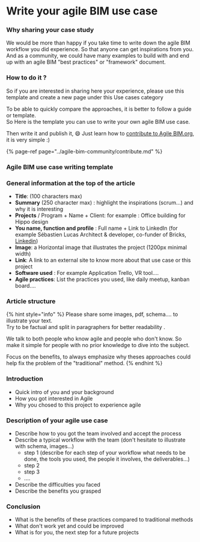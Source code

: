# Write your agile BIM use case

### Why sharing your case study

  
We would be more than happy if you take time to write down the agile BIM workflow you did experience. So that anyone can get inspirations from you. And as a community, we could have many examples to build with and end up with an agile BIM "best practices" or "framework" document. 

### How to do it ? 

So if you are interested in sharing here your experience, please use this template and create a new page under this Use cases category  
  
To be able to quickly compare the approaches, it is better to follow a guide or template.   
So Here is the template you can use to write your own agile BIM use case. 

Then write it and publish it, 😄 Just learn how to [contribute to Agile BIM.org](../agile-bim-community/contribute.md), it is very simple :\)

{% page-ref page="../agile-bim-community/contribute.md" %}



### Agile BIM use case writing template

### General information at the top of the article

* **Title**: \(100 characters max\)
* **Summary** \(250 character max\) : highlight the inspirations \(scrum...\) and why it is interesting
* **Projects** / Program + Name + Client: for example : Office building for Hippo design  
* **You name, function and profile** : Full name + Link to LinkedIn \(for example Sébastien Lucas Architect & developer, co-funder of Bricks, [Linkedin](https://www.linkedin.com/in/archiref/)\)
* **Image**: a Horizontal image that illustrates the project \(1200px minimal width\)
* **Link**: A link to an external site to know more about that use case or this project
* **Software used** : For example Application Trello, VR tool....
* **Agile practices**: List the practices you used, like daily meetup, kanban board....

### Article structure  

{% hint style="info" %}
Please share some images, pdf, schema.... to illustrate your text.   
Try to be factual and split in paragraphers for better readability .

We talk to both people who know agile and people who don't know. So make it simple for people with no prior knowledge to dive into the subject.  
  
Focus on the benefits, to always emphasize why theses approaches could help fix the problem of the "traditional" method.
{% endhint %}

### Introduction

* Quick intro of you and your background
* How you got interested in Agile
* Why you chosed to this project to experience agile 

### Description of your agile use case 

* Describe how to you got the team involved and accept the process
* Describe a typical workflow with the team  \(don't hesitate to illustrate with schema, images...\)
  * step 1 \(describe for each step of your workflow what needs to be done, the tools you used, the people it involves, the deliverables...\)
  * step 2
  * step 3
  * ....
* Describe the difficulties you faced 
* Describe the benefits you grasped 

### Conclusion

* What is the benefits of these practices compared to traditional methods
* What don't work yet and could be improved
* What is for you, the next step for a future projects

####  

